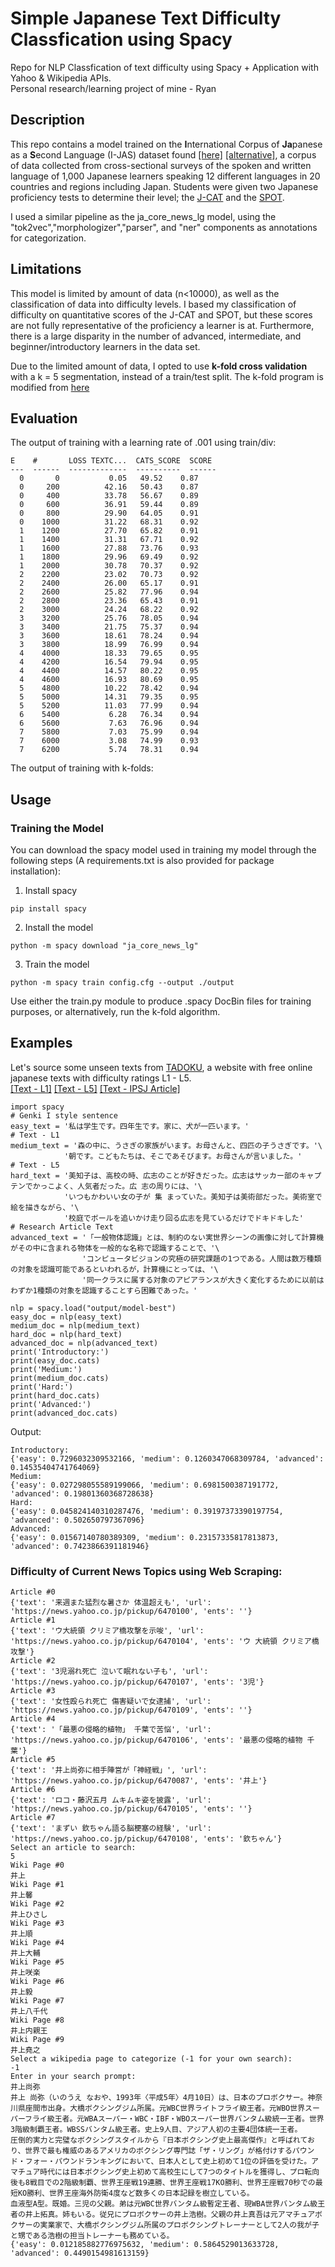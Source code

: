 # Simple Japanese Text Difficulty Classfication using Spacy
Repo for NLP Classfication of text difficulty using Spacy + Application with Yahoo & Wikipedia APIs.  
Personal research/learning project of mine - Ryan
## Description
This repo contains a model trained on the **I**nternational Corpus of **Ja**panese as a **S**econd Language (I-JAS) dataset found [[here]](https://chunagon.ninjal.ac.jp) [[alternative]](https://www2.ninjal.ac.jp/jll/lsaj/), a corpus of data collected from cross-sectional surveys of the spoken and written language of 1,000 Japanese learners speaking 12 different languages ​​in 20 countries and regions including Japan. Students were given two Japanese proficiency tests to determine their level; the [J-CAT](https://www.waseda.jp/inst/cjl/assets/uploads/2018/02/jcat_manual.pdf) and the [SPOT](https://ttbj.cegloc.tsukuba.ac.jp/en/p1.html#pageLink02).  

I used a similar pipeline as the ja_core_news_lg model, using the "tok2vec","morphologizer","parser", and "ner" components as annotations for categorization. 
## Limitations
This model is limited by amount of data (n<10000), as well as the classification of data into difficulty levels. I based my classification of difficulty on quantitative scores of the J-CAT and SPOT, but these scores are not fully representative of the proficiency a learner is at. Furthermore, there is a large disparity in the number of advanced, intermediate, and beginner/introductory learners in the data set.
  
Due to the limited amount of data, I opted to use **k-fold cross validation** with a k = 5 segmentation, instead of a train/test split. The k-fold program is modified from [here](https://github.com/explosion/projects/blob/v3/tutorials/parser_low_resource/scripts/kfold.py)
## Evaluation
The output of training with a learning rate of .001 using train/div:
```
E    #       LOSS TEXTC...  CATS_SCORE  SCORE
---  ------  -------------  ----------  ------
  0       0           0.05   49.52    0.87
  0     200          42.16   50.43    0.87
  0     400          33.78   56.67    0.89
  0     600          36.91   59.44    0.89
  0     800          29.90   64.05    0.91
  0    1000          31.22   68.31    0.92
  1    1200          27.70   65.82    0.91
  1    1400          31.31   67.71    0.92
  1    1600          27.88   73.76    0.93
  1    1800          29.96   69.49    0.92
  1    2000          30.78   70.37    0.92
  2    2200          23.02   70.73    0.92
  2    2400          26.00   65.17    0.91
  2    2600          25.82   77.96    0.94
  2    2800          23.36   65.43    0.91
  2    3000          24.24   68.22    0.92
  3    3200          25.76   78.05    0.94
  3    3400          21.75   75.37    0.94
  3    3600          18.61   78.24    0.94
  3    3800          18.99   76.99    0.94
  4    4000          18.33   79.65    0.95
  4    4200          16.54   79.94    0.95
  4    4400          14.57   80.22    0.95
  4    4600          16.93   80.69    0.95
  5    4800          10.22   78.42    0.94
  5    5000          14.31   79.35    0.95
  5    5200          11.03   77.99    0.94
  6    5400           6.28   76.34    0.94
  6    5600           7.63   76.96    0.94
  7    5800           7.03   75.99    0.94
  7    6000           3.08   74.99    0.93
  7    6200           5.74   78.31    0.94
```
The output of training with k-folds:
## Usage
### Training the Model
You can download the spacy model used in training my model through the following steps (A requirements.txt is also provided for package installation):
1. Install spacy
```
pip install spacy
```
2. Install the model
```
python -m spacy download "ja_core_news_lg"
``` 
3. Train the model
```
python -m spacy train config.cfg --output ./output
```
Use either the train.py module to produce .spacy DocBin files for training purposes, or alternatively, run the k-fold algorithm.
## Examples
Let's source some unseen texts from [TADOKU](https://tadoku.org/japanese/en/free-books-en/), a website with free online japanese texts with difficulty ratings L1 - L5.  
[[Text - L1]](https://tadoku.org/japanese/book/7348/) [[Text - L5]](https://tadoku.org/japanese/book/6238/) [[Text - IPSJ Article]](http://id.nii.ac.jp/1001/00017938/)
```
import spacy
# Genki I style sentence
easy_text = '私は学生です。四年生です。家に、犬が一匹います。'
# Text - L1
medium_text = '森の中に、うさぎの家族がいます。お母さんと、四匹の子うさぎです。'\
            '朝です。こどもたちは、そこであそびます。お母さんが言いました。'
# Text - L5
hard_text = '美知子は、高校の時、広志のことが好きだった。広志はサッカー部のキャプテンでかっこよく、人気者だった。広 志の周りには、'\
            'いつもかわいい女の子が 集 まっていた。美知子は美術部だった。美術室で絵を描きながら、'\
            '校庭でボールを追いかけ走り回る広志を見ているだけでドキドキした'
# Research Article Text
advanced_text = '「一般物体認識」とは、制約のない実世界シーンの画像に対して計算機がその中に含まれる物体を一般的な名称で認識することで、'\
                'コンピュータビジョンの究極の研究課題の1つである。人間は数万種類の対象を認識可能であるといわれるが，計算機にとっては、'\
                '同一クラスに属する対象のアピアランスが大きく変化するために以前はわずか1種類の対象を認識することすら困難であった。'

nlp = spacy.load("output/model-best")
easy_doc = nlp(easy_text)
medium_doc = nlp(medium_text)
hard_doc = nlp(hard_text)
advanced_doc = nlp(advanced_text)
print('Introductory:')
print(easy_doc.cats)
print('Medium:')
print(medium_doc.cats)
print('Hard:')
print(hard_doc.cats)
print('Advanced:')
print(advanced_doc.cats)
```
Output:
```
Introductory:
{'easy': 0.7296032309532166, 'medium': 0.1260347068309784, 'advanced': 0.14535404741764069}
Medium:
{'easy': 0.027298055589199066, 'medium': 0.6981500387191772, 'advanced': 0.19801360368728638}
Hard:
{'easy': 0.045824140310287476, 'medium': 0.39197373390197754, 'advanced': 0.502650797367096}
Advanced:
{'easy': 0.01567140780389309, 'medium': 0.23157335817813873, 'advanced': 0.7423866391181946}
```
### Difficulty of Current News Topics using Web Scraping:
```
Article #0
{'text': '来週また猛烈な暑さか 体温超えも', 'url': 'https://news.yahoo.co.jp/pickup/6470100', 'ents': ''}
Article #1
{'text': 'ウ大統領 クリミア橋攻撃を示唆', 'url': 'https://news.yahoo.co.jp/pickup/6470104', 'ents': 'ウ 大統領 クリミア橋攻撃'}
Article #2
{'text': '3児溺れ死亡 泣いて眠れない子も', 'url': 'https://news.yahoo.co.jp/pickup/6470107', 'ents': '3児'}
Article #3
{'text': '女性殴られ死亡 傷害疑いで女逮捕', 'url': 'https://news.yahoo.co.jp/pickup/6470109', 'ents': ''}
Article #4
{'text': '「最悪の侵略的植物」 千葉で苦悩', 'url': 'https://news.yahoo.co.jp/pickup/6470106', 'ents': '最悪の侵略的植物 千葉'}
Article #5
{'text': '井上尚弥に相手陣営が「神経戦」', 'url': 'https://news.yahoo.co.jp/pickup/6470087', 'ents': '井上'}
Article #6
{'text': 'ロコ・藤沢五月 ムキムキ姿を披露', 'url': 'https://news.yahoo.co.jp/pickup/6470105', 'ents': ''}
Article #7
{'text': 'まずい 欽ちゃん語る脳梗塞の経験', 'url': 'https://news.yahoo.co.jp/pickup/6470108', 'ents': '欽ちゃん'}
Select an article to search:
5
Wiki Page #0
井上
Wiki Page #1
井上馨
Wiki Page #2
井上ひさし
Wiki Page #3
井上順
Wiki Page #4
井上大輔
Wiki Page #5
井上咲楽
Wiki Page #6
井上毅
Wiki Page #7
井上八千代
Wiki Page #8
井上内親王
Wiki Page #9
井上堯之
Select a wikipedia page to categorize (-1 for your own search):
-1
Enter in your search prompt:
井上尚弥
井上 尚弥（いのうえ なおや、1993年〈平成5年〉4月10日）は、日本のプロボクサー。神奈川県座間市出身。大橋ボクシングジム所属。元WBC世界ライトフライ級王者。元WBO世界スーパーフライ級王者。元WBAスーパー・WBC・IBF・WBOスーパー世界バンタム級統一王者。世界3階級制覇王者。WBSSバンタム級王者。史上9人目、アジア人初の主要4団体統一王者。
圧倒的実力と完璧なボクシングスタイルから『日本ボクシング史上最高傑作』と呼ばれており、世界で最も権威のあるアメリカのボクシング専門誌「ザ・リング」が格付けするパウンド・フォー・パウンドランキングにおいて、日本人として史上初めて1位の評価を受けた。アマチュア時代には日本ボクシング史上初めて高校生にして7つのタイトルを獲得し、プロ転向後も8戦目での2階級制覇、世界王座戦19連勝、世界王座戦17KO勝利、世界王座戦70秒での最短KO勝利、世界王座海外防衛4度など数多くの日本記録を樹立している。
血液型A型。既婚。三児の父親。弟は元WBC世界バンタム級暫定王者、現WBA世界バンタム級王者の井上拓真。姉もいる。従兄にプロボクサーの井上浩樹。父親の井上真吾は元アマチュアボクサーの実業家で、大橋ボクシングジム所属のプロボクシングトレーナーとして2人の我が子と甥である浩樹の担当トレーナーも務めている。
{'easy': 0.012185882776975632, 'medium': 0.5864529013633728, 'advanced': 0.4490154981613159}
```
